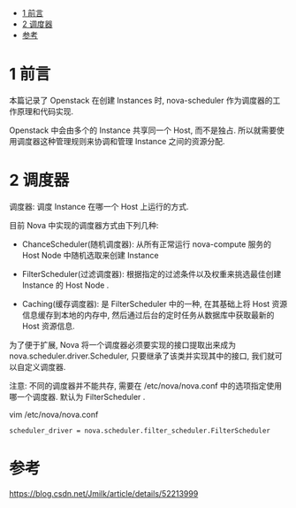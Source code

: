 
<!-- @import "[TOC]" {cmd="toc" depthFrom=1 depthTo=6 orderedList=false} -->

<!-- code_chunk_output -->

* [1 前言](#1-前言)
* [2 调度器](#2-调度器)
* [参考](#参考)

<!-- /code_chunk_output -->

# 1 前言

本篇记录了 Openstack 在创建 Instances 时, nova-scheduler 作为调度器的工作原理和代码实现.  

Openstack 中会由多个的 Instance 共享同一个 Host, 而不是独占. 所以就需要使用调度器这种管理规则来协调和管理 Instance 之间的资源分配. 

# 2 调度器

调度器: 调度 Instance 在哪一个 Host 上运行的方式.  

目前 Nova 中实现的调度器方式由下列几种: 

- ChanceScheduler(随机调度器): 从所有正常运行 nova-compute 服务的 Host Node 中随机选取来创建 Instance

- FilterScheduler(过滤调度器): 根据指定的过滤条件以及权重来挑选最佳创建 Instance 的 Host Node . 

- Caching(缓存调度器): 是 FilterScheduler 中的一种, 在其基础上将 Host 资源信息缓存到本地的内存中, 然后通过后台的定时任务从数据库中获取最新的 Host 资源信息. 

为了便于扩展, Nova 将一个调度器必须要实现的接口提取出来成为 nova.scheduler.driver.Scheduler, 只要继承了该类并实现其中的接口, 我们就可以自定义调度器. 

注意: 不同的调度器并不能共存, 需要在 /etc/nova/nova.conf 中的选项指定使用哪一个调度器. 默认为 FilterScheduler . 

vim /etc/nova/nova.conf

```
scheduler_driver = nova.scheduler.filter_scheduler.FilterScheduler
```



# 参考

https://blog.csdn.net/Jmilk/article/details/52213999